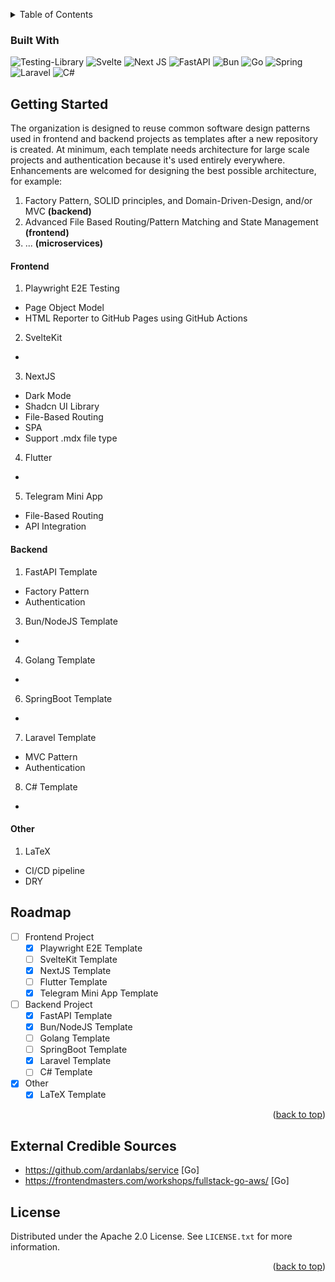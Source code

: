 <a name="readme-top"></a>

<!-- [![Contributors][contributors-shield]][contributors-url] -->
<!-- [![Forks][forks-shield]][forks-url] -->
<!-- [![Stargazers][stars-shield]][stars-url] -->

<!-- TABLE OF CONTENTS -->
<details>
  <summary>Table of Contents</summary>
  <ol>
    <li><a href="#getting-started">Getting Started</a>
      <ul>
        <li><a href="#frontend">Frontend</a></li>
        <li><a href="#backend">Backend</a></li>
        <li><a href="#other">Other</a></li>
      </ul>
    </li>
    <li><a href="#roadmap">Roadmap</a></li>
    <li><a href="#license">License</a></li>
  </ol>
</details>

### Built With

![Testing-Library](https://img.shields.io/badge/-TestingLibrary-%23E33332?style=for-the-badge&logo=testing-library&logoColor=white)
![Svelte](https://img.shields.io/badge/svelte-%23f1413d.svg?style=for-the-badge&logo=svelte&logoColor=white)
![Next JS](https://img.shields.io/badge/Next-black?style=for-the-badge&logo=next.js&logoColor=white)
![FastAPI](https://img.shields.io/badge/FastAPI-005571?style=for-the-badge&logo=fastapi)
![Bun](https://img.shields.io/badge/Bun-%23000000.svg?style=for-the-badge&logo=bun&logoColor=white)
![Go](https://img.shields.io/badge/go-%2300ADD8.svg?style=for-the-badge&logo=go&logoColor=white)
![Spring](https://img.shields.io/badge/spring-%236DB33F.svg?style=for-the-badge&logo=spring&logoColor=white)
![Laravel](https://img.shields.io/badge/laravel-%23FF2D20.svg?style=for-the-badge&logo=laravel&logoColor=white)
![C#](https://img.shields.io/badge/c%23-%23239120.svg?style=for-the-badge&logo=csharp&logoColor=white)

<!-- GETTING STARTED -->

## Getting Started

The organization is designed to reuse common software design patterns used in frontend and backend projects as templates after a new repository is created.
At minimum, each template needs architecture for large scale projects and authentication because it's used entirely everywhere.
Enhancements are welcomed for designing the best possible architecture, for example:
1. Factory Pattern, SOLID principles, and Domain-Driven-Design, and/or MVC **(backend)**
2. Advanced File Based Routing/Pattern Matching and State Management  **(frontend)**
3. ... **(microservices)**

#### Frontend

1. Playwright E2E Testing
* Page Object Model
* HTML Reporter to GitHub Pages using GitHub Actions

2. SvelteKit
*

3. NextJS
* Dark Mode
* Shadcn UI Library
* File-Based Routing
* SPA
* Support .mdx file type

4. Flutter
*

5. Telegram Mini App
* File-Based Routing
* API Integration


#### Backend

1. FastAPI Template
* Factory Pattern
* Authentication

3. Bun/NodeJS Template
*

4. Golang Template
* 
   
6. SpringBoot Template
*

7. Laravel Template
* MVC Pattern
* Authentication

8. C# Template
*

#### Other 

1. LaTeX
* CI/CD pipeline
* DRY

<!-- ROADMAP -->

## Roadmap

- [ ] Frontend Project
  - [x] Playwright E2E Template
  - [ ] SvelteKit Template
  - [x] NextJS Template
  - [ ] Flutter Template
  - [x] Telegram Mini App Template

- [ ] Backend Project
  - [x] FastAPI Template
  - [x] Bun/NodeJS Template
  - [ ] Golang Template
  - [ ] SpringBoot Template
  - [x] Laravel Template
  - [ ] C# Template

- [x] Other
  - [x] LaTeX Template

<p align="right">(<a href="#readme-top">back to top</a>)</p>

## External Credible Sources
* https://github.com/ardanlabs/service [Go]
* https://frontendmasters.com/workshops/fullstack-go-aws/ [Go]

<!-- LICENSE -->

## License

Distributed under the Apache 2.0 License. See `LICENSE.txt` for more information.

<p align="right">(<a href="#readme-top">back to top</a>)</p>

<!-- MARKDOWN LINKS & IMAGES -->
<!-- https://www.markdownguide.org/basic-syntax/#reference-style-links -->

[contributors-shield]: https://img.shields.io/github/contributors/shohinsan/readme.svg?style=for-the-badge
[contributors-url]: https://github.com/diego-ruben-cruz/TemplateAbyss/graphs/contributors
[forks-shield]: https://img.shields.io/github/forks/shohinsan/readme.svg?style=for-the-badge
[forks-url]: https://github.com/diego-ruben-cruz/TemplateAbyss/forks
[stars-shield]: https://img.shields.io/github/stars/shohinsan/readme.svg?style=for-the-badge
[stars-url]: https://github.com/diego-ruben-cruz/TemplateAbyss/stargazers
[issues-shield]: https://img.shields.io/github/issues/shohinsan/readme.svg?style=for-the-badge
[issues-url]: https://github.com/diego-ruben-cruz/TemplateAbyss/issues
[license-shield]: https://img.shields.io/github/license/shohinsan/readme.svg?style=for-the-badge
[license-url]: https://github.com/diego-ruben-cruz/TemplateAbyss/blob/master/LICENSE
